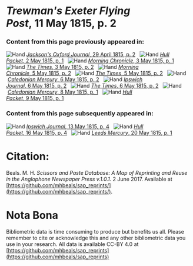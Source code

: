 # *Trewman's Exeter Flying Post*, 11 May 1815, p. 2  
  
### Content from this page previously appeared in:  
![Hand](http://scissorsandpaste.net/wp-content/uploads/2017/06/smallhandpointer.png) [*Jackson's Oxford Journal*, 29 April 1815, p. 2](https://mhbeals.github.io/sap_html/Jackson's-Oxford-Journal/Jackson's-Oxford-Journal-29-April-1815-p-2)  
![Hand](http://scissorsandpaste.net/wp-content/uploads/2017/06/smallhandpointer.png) [*Hull Packet*, 2 May 1815, p. 1](https://mhbeals.github.io/sap_html/Hull-Packet/Hull-Packet-2-May-1815-p-1)  
![Hand](http://scissorsandpaste.net/wp-content/uploads/2017/06/smallhandpointer.png) [*Morning Chronicle*, 3 May 1815, p. 1](https://mhbeals.github.io/sap_html/Morning-Chronicle/Morning-Chronicle-3-May-1815-p-1)  
![Hand](http://scissorsandpaste.net/wp-content/uploads/2017/06/smallhandpointer.png) [*The Times*, 3 May 1815, p. 2](https://mhbeals.github.io/sap_html/The-Times/The-Times-3-May-1815-p-2)  
![Hand](http://scissorsandpaste.net/wp-content/uploads/2017/06/smallhandpointer.png) [*Morning Chronicle*, 5 May 1815, p. 2](https://mhbeals.github.io/sap_html/Morning-Chronicle/Morning-Chronicle-5-May-1815-p-2)  
![Hand](http://scissorsandpaste.net/wp-content/uploads/2017/06/smallhandpointer.png) [*The Times*, 5 May 1815, p. 2](https://mhbeals.github.io/sap_html/The-Times/The-Times-5-May-1815-p-2)  
![Hand](http://scissorsandpaste.net/wp-content/uploads/2017/06/smallhandpointer.png) [*Caledonian Mercury*, 6 May 1815, p. 2](https://mhbeals.github.io/sap_html/Caledonian-Mercury/Caledonian-Mercury-6-May-1815-p-2)  
![Hand](http://scissorsandpaste.net/wp-content/uploads/2017/06/smallhandpointer.png) [*Ipswich Journal*, 6 May 1815, p. 2](https://mhbeals.github.io/sap_html/Ipswich-Journal/Ipswich-Journal-6-May-1815-p-2)  
![Hand](http://scissorsandpaste.net/wp-content/uploads/2017/06/smallhandpointer.png) [*The Times*, 6 May 1815, p. 2](https://mhbeals.github.io/sap_html/The-Times/The-Times-6-May-1815-p-2)  
![Hand](http://scissorsandpaste.net/wp-content/uploads/2017/06/smallhandpointer.png) [*Caledonian Mercury*, 8 May 1815, p. 1](https://mhbeals.github.io/sap_html/Caledonian-Mercury/Caledonian-Mercury-8-May-1815-p-1)  
![Hand](http://scissorsandpaste.net/wp-content/uploads/2017/06/smallhandpointer.png) [*Hull Packet*, 9 May 1815, p. 1](https://mhbeals.github.io/sap_html/Hull-Packet/Hull-Packet-9-May-1815-p-1)  
  
### Content from this page subsequently appeared in:  
![Hand](http://scissorsandpaste.net/wp-content/uploads/2017/06/smallhandpointer.png) [*Ipswich Journal*, 13 May 1815, p. 4](https://mhbeals.github.io/sap_html/Ipswich-Journal/Ipswich-Journal-13-May-1815-p-4)  
![Hand](http://scissorsandpaste.net/wp-content/uploads/2017/06/smallhandpointer.png) [*Hull Packet*, 16 May 1815, p. 4](https://mhbeals.github.io/sap_html/Hull-Packet/Hull-Packet-16-May-1815-p-4)  
![Hand](http://scissorsandpaste.net/wp-content/uploads/2017/06/smallhandpointer.png) [*Leeds Mercury*, 20 May 1815, p. 1](https://mhbeals.github.io/sap_html/Leeds-Mercury/Leeds-Mercury-20-May-1815-p-1)  


# Citation: 

Beals. M. H. *Scissors and Paste Database: A Map of Reprinting and Reuse in the Anglophone Newspaper Press v.1.0.1.* 2 June 2017. Available at [https://github.com/mhbeals/sap_reprints/](https://github.com/mhbeals/sap_reprints/). 

# Nota Bona

Bibliometric data is time consuming to produce but benefits us all. Please remember to cite or acknowledge this and any other bibliometric data you use in your research. All data is available CC-BY 4.0 at [https://github.com/mhbeals/sap_reprints](https://github.com/mhbeals/sap_reprints)